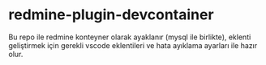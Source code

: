 # redmine-plugin-devcontainer
Bu repo ile redmine konteyner olarak ayaklanır (mysql ile birlikte), eklenti geliştirmek için gerekli vscode eklentileri ve hata ayıklama ayarları ile hazır olur.
